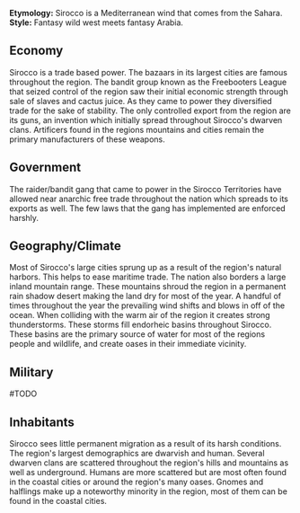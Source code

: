 **Etymology:** Sirocco is a Mediterranean wind that comes from the Sahara.
**Style:** Fantasy wild west meets fantasy Arabia.


## Economy
Sirocco is a trade based power. The bazaars in its largest cities are famous throughout the region. The bandit group known as the Freebooters League that seized control of the region saw their initial economic strength through sale of slaves and cactus juice. As they came to power they diversified trade for the sake of stability. The only controlled export from the region are its guns, an invention which initially spread throughout Sirocco's dwarven clans. Artificers found in the regions mountains and cities remain the primary manufacturers of these weapons.

## Government
The raider/bandit gang that came to power in the Sirocco Territories have allowed near anarchic free trade throughout the nation which spreads to its exports as well. The few laws that the gang has implemented are enforced harshly. 

## Geography/Climate
Most of Sirocco's large cities sprung up as a result of the region's natural harbors. This helps to ease maritime trade. The nation also borders a large inland mountain range. These mountains shroud the region in a permanent rain shadow desert making the land dry for most of the year.
A handful of times throughout the year the prevailing wind shifts and blows in off of the ocean.  When colliding with the warm air of the region it creates strong thunderstorms. These storms fill endorheic basins throughout Sirocco. These basins are the primary source of water for most of the regions people and wildlife, and create oases in their immediate vicinity. 

## Military
#TODO

## Inhabitants
Sirocco sees little permanent migration as a result of its harsh conditions. The region's largest demographics are dwarvish and human. Several dwarven clans are scattered throughout the region's hills and mountains as well as underground. Humans are more scattered but are most often found in the coastal cities or around the region's many oases. Gnomes and halflings make up a noteworthy minority in the region, most of them can be found in the coastal cities.
